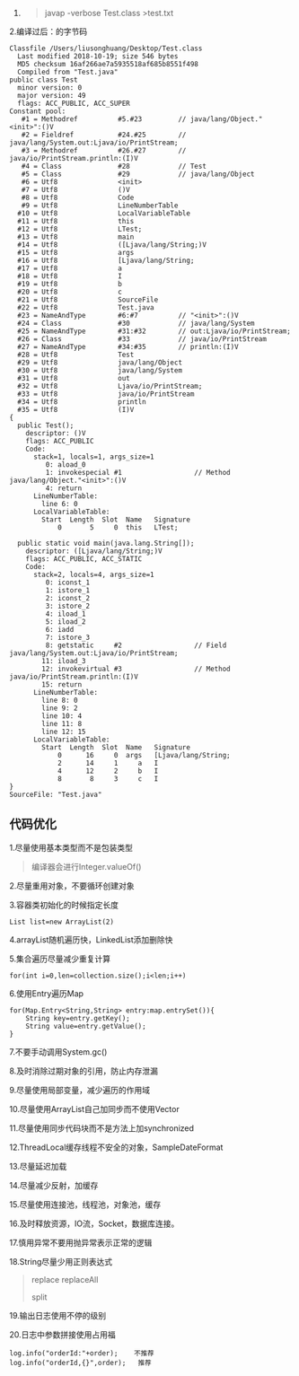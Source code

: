 1. > javap -verbose Test.class >test.txt

2.编译过后：的字节码

~~~
Classfile /Users/liusonghuang/Desktop/Test.class
  Last modified 2018-10-19; size 546 bytes
  MD5 checksum 16af266ae7a5935518af685b8551f498
  Compiled from "Test.java"
public class Test
  minor version: 0
  major version: 49
  flags: ACC_PUBLIC, ACC_SUPER
Constant pool:
   #1 = Methodref          #5.#23         // java/lang/Object."<init>":()V
   #2 = Fieldref           #24.#25        // java/lang/System.out:Ljava/io/PrintStream;
   #3 = Methodref          #26.#27        // java/io/PrintStream.println:(I)V
   #4 = Class              #28            // Test
   #5 = Class              #29            // java/lang/Object
   #6 = Utf8               <init>
   #7 = Utf8               ()V
   #8 = Utf8               Code
   #9 = Utf8               LineNumberTable
  #10 = Utf8               LocalVariableTable
  #11 = Utf8               this
  #12 = Utf8               LTest;
  #13 = Utf8               main
  #14 = Utf8               ([Ljava/lang/String;)V
  #15 = Utf8               args
  #16 = Utf8               [Ljava/lang/String;
  #17 = Utf8               a
  #18 = Utf8               I
  #19 = Utf8               b
  #20 = Utf8               c
  #21 = Utf8               SourceFile
  #22 = Utf8               Test.java
  #23 = NameAndType        #6:#7          // "<init>":()V
  #24 = Class              #30            // java/lang/System
  #25 = NameAndType        #31:#32        // out:Ljava/io/PrintStream;
  #26 = Class              #33            // java/io/PrintStream
  #27 = NameAndType        #34:#35        // println:(I)V
  #28 = Utf8               Test
  #29 = Utf8               java/lang/Object
  #30 = Utf8               java/lang/System
  #31 = Utf8               out
  #32 = Utf8               Ljava/io/PrintStream;
  #33 = Utf8               java/io/PrintStream
  #34 = Utf8               println
  #35 = Utf8               (I)V
{
  public Test();
    descriptor: ()V
    flags: ACC_PUBLIC
    Code:
      stack=1, locals=1, args_size=1
         0: aload_0
         1: invokespecial #1                  // Method java/lang/Object."<init>":()V
         4: return
      LineNumberTable:
        line 6: 0
      LocalVariableTable:
        Start  Length  Slot  Name   Signature
            0       5     0  this   LTest;

  public static void main(java.lang.String[]);
    descriptor: ([Ljava/lang/String;)V
    flags: ACC_PUBLIC, ACC_STATIC
    Code:
      stack=2, locals=4, args_size=1
         0: iconst_1
         1: istore_1
         2: iconst_2
         3: istore_2
         4: iload_1
         5: iload_2
         6: iadd
         7: istore_3
         8: getstatic     #2                  // Field java/lang/System.out:Ljava/io/PrintStream;
        11: iload_3
        12: invokevirtual #3                  // Method java/io/PrintStream.println:(I)V
        15: return
      LineNumberTable:
        line 8: 0
        line 9: 2
        line 10: 4
        line 11: 8
        line 12: 15
      LocalVariableTable:
        Start  Length  Slot  Name   Signature
            0      16     0  args   [Ljava/lang/String;
            2      14     1     a   I
            4      12     2     b   I
            8       8     3     c   I
}
SourceFile: "Test.java"

~~~

## 代码优化

1.尽量使用基本类型而不是包装类型

> 编译器会进行Integer.valueOf()

2.尽量重用对象，不要循环创建对象

3.容器类初始化的时候指定长度

~~~
List list=new ArrayList(2) 
~~~



4.arrayList随机遍历快，LinkedList添加删除快

5.集合遍历尽量减少重复计算

~~~
for(int i=0,len=collection.size();i<len;i++)
~~~

6.使用Entry遍历Map

~~~
for(Map.Entry<String,String> entry:map.entrySet()){
    String key=entry.getKey();
    String value=entry.getValue();
}
~~~

7.不要手动调用System.gc()

8.及时消除过期对象的引用，防止内存泄漏

9.尽量使用局部变量，减少遍历的作用域

10.尽量使用ArrayList自己加同步而不使用Vector

11.尽量使用同步代码块而不是方法上加synchronized 

12.ThreadLocal缓存线程不安全的对象，SampleDateFormat

13.尽量延迟加载

14.尽量减少反射，加缓存

15.尽量使用连接池，线程池，对象池，缓存

16.及时释放资源，IO流，Socket，数据库连接。

17.慎用异常不要用抛异常表示正常的逻辑

18.String尽量少用正则表达式

> replace	replaceAll	
>
> split

19.输出日志使用不停的级别

20.日志中参数拼接使用占用福

~~~
log.info("orderId:"+order);    不推荐
log.info("orderId,{}",order);   推荐
~~~

